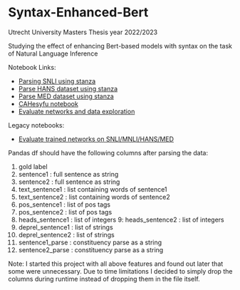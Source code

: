 # Syntax-Enhanced-Bert
Utrecht University Masters Thesis year 2022/2023

Studying the effect of enhancing Bert-based models with syntax on the task of Natural Language Inference

Notebook Links:

- <a href="https://colab.research.google.com/drive/1YLzZESUyOR1mSlqUYb1zoz4uHfMMWfCA?usp=sharing" target="_blank">Parsing SNLI using stanza</a>
- <a href="https://colab.research.google.com/drive/1ojdWbJXgqBNc2vdzo-3fDR_2XyididsR?usp=sharing" target="_blank">Parse HANS dataset using stanza</a>
- <a href="https://colab.research.google.com/drive/1yGxFyEvTUY_ucoIZdyhfVIOdiJcgY49t?usp=sharing" target="_blank">Parse MED dataset using stanza</a>
- <a href="https://colab.research.google.com/drive/1xPgVxDzchv7ZBsKzJ4VoAdnp23q-tkNu#scrollTo=yNak14_2ke5Y" target="_blank">CAHesyfu notebook</a>
- <a href="https://colab.research.google.com/drive/1920fAqJ-niy9F-w9AZeoCFfbbWxwX4D8#scrollTo=AK6wfzlM6aRD" target="_blank">Evaluate networks and data exploration</a>

Legacy notebooks:
- <a href="https://colab.research.google.com/drive/1nqADVKidmMbjSwc-pehpFHqEkIDpmg21#scrollTo=6vKDK5Xx_z_D" target="_blank">Evaluate trained networks on SNLI/MNLI/HANS/MED</a>

Pandas df should have the following columns after parsing the data:
1. gold label
2. sentence1 : full sentence as string
3. sentence2 : full sentence as string
4. text_sentence1 : list containing words of sentence1
5. text_sentence2 : list containing words of sentence2
6. pos_sentence1 : list of pos tags
7. pos_sentence2 : list of pos tags
8. heads_sentence1 : list of integers
9: heads_sentence2 : list of integers
10. deprel_sentence1 : list of strings
11. deprel_sentence2 : list of strings
12. sentence1_parse : constituency parse as a string
13. sentence2_parse : constituency parse as a string

Note: I started this project with all above features and found out later that some were unnecessary. Due to time limitations I decided to simply drop the columns during runtime instead of dropping them in the file itself.
